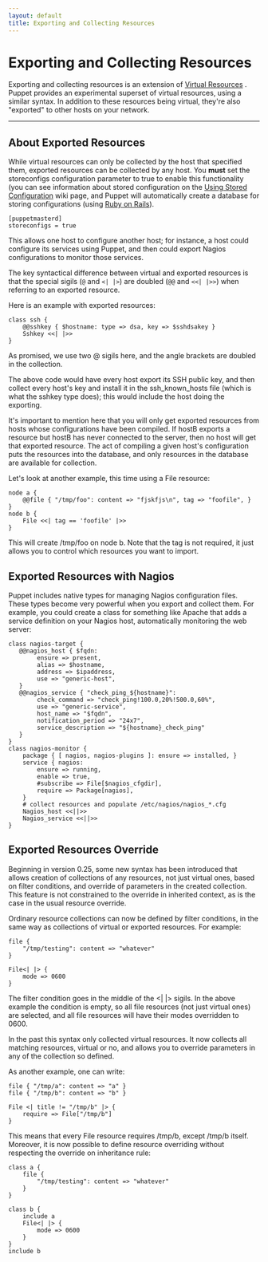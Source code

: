 ```yaml
---
layout: default
title: Exporting and Collecting Resources
---
```


Exporting and Collecting Resources
==================================

Exporting and collecting resources is an extension of [Virtual
Resources](./virtual_resources.html) . Puppet provides an experimental superset of virtual
resources, using a similar syntax. In addition to these resources
being virtual, they're also "exported" to other hosts on your
network.

* * *

About Exported Resources
------------------------

While virtual resources can only be collected by the host that
specified them, exported resources can be collected by any host.
You **must** set the storeconfigs configuration parameter to true to
enable this functionality (you can see information about stored
configuration on the [Using Stored Configuration](http://projects.puppetlabs.com/projects/1/wiki/Using_Stored_Configuration) wiki page, and
Puppet will automatically create a database for storing
configurations (using [Ruby on Rails](http://rubyonrails.org/)).

    [puppetmasterd]
    storeconfigs = true

This allows one host to configure another host; for instance, a
host could configure its services using Puppet, and then could
export Nagios configurations to monitor those services.

The key syntactical difference between virtual and exported
resources is that the special sigils (`@` and `<| |>`) are doubled (`@@`
and `<<| |>>`) when referring to an exported resource.

Here is an example with exported resources:

    class ssh {
        @@sshkey { $hostname: type => dsa, key => $sshdsakey }
        Sshkey <<| |>>
    }

As promised, we use two @ sigils here, and the angle brackets are
doubled in the collection.

The above code would have every host export its SSH public key, and
then collect every host's key and install it in the
ssh\_known\_hosts file (which is what the sshkey type does); this
would include the host doing the exporting.

It's important to mention here that you will only get exported
resources from hosts whose configurations have been compiled. If
hostB exports a resource but hostB has never connected to the
server, then no host will get that exported resource. The act of
compiling a given host's configuration puts the resources into the
database, and only resources in the database are available for
collection.

Let's look at another example, this time using a File resource:

    node a {
        @@file { "/tmp/foo": content => "fjskfjs\n", tag => "foofile", }
    }
    node b {
        File <<| tag == 'foofile' |>>
    }

This will create /tmp/foo on node b. Note that the tag is not
required, it just allows you to control which resources you want to
import.

Exported Resources with Nagios
------------------------------

Puppet includes native types for managing Nagios configuration
files. These types become very powerful when you export and collect
them. For example, you could create a class for something like
Apache that adds a service definition on your Nagios host,
automatically monitoring the web server:

    class nagios-target {
       @@nagios_host { $fqdn:
            ensure => present,
            alias => $hostname,
            address => $ipaddress,
            use => "generic-host",
       }
       @@nagios_service { "check_ping_${hostname}":
            check_command => "check_ping!100.0,20%!500.0,60%",
            use => "generic-service",
            host_name => "$fqdn",
            notification_period => "24x7",
            service_description => "${hostname}_check_ping"
       }
    }
    class nagios-monitor {
        package { [ nagios, nagios-plugins ]: ensure => installed, }
        service { nagios:
            ensure => running,
            enable => true,
            #subscribe => File[$nagios_cfgdir],
            require => Package[nagios],
        }
        # collect resources and populate /etc/nagios/nagios_*.cfg
        Nagios_host <<||>>
        Nagios_service <<||>>
    }

Exported Resources Override
---------------------------

Beginning in version 0.25, some new syntax has been introduced that
allows creation of collections of any resources, not just virtual
ones, based on filter conditions, and override of parameters in the
created collection. This feature is not constrained to the override
in inherited context, as is the case in the usual resource
override.

Ordinary resource collections can now be defined by filter
conditions, in the same way as collections of virtual or exported
resources. For example:

    file {
        "/tmp/testing": content => "whatever"
    }

    File<| |> {
        mode => 0600
    }

The filter condition goes in the middle of the \<| |> sigils. In
the above example the condition is empty, so all file resources
(not just virtual ones) are selected, and all file resources will
have their modes overridden to 0600.

In the past this syntax only collected virtual resources. It now
collects all matching resources, virtual or no, and allows you to
override parameters in any of the collection so defined.

As another example, one can write:

    file { "/tmp/a": content => "a" }
    file { "/tmp/b": content => "b" }

    File <| title != "/tmp/b" |> {
        require => File["/tmp/b"]
    }

This means that every File resource requires /tmp/b, except /tmp/b
itself. Moreover, it is now possible to define resource overriding
without respecting the override on inheritance rule:

    class a {
        file {
            "/tmp/testing": content => "whatever"
        }
    }

    class b {
        include a
        File<| |> {
            mode => 0600
        }
    }
    include b



